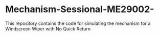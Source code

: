 # Mechanism-Sessional-ME29002-
This repository contains the code for simulating the mechanism for a Windscreen Wiper with No Quick Return
